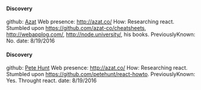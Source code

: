 #### Discovery
github: [Azat](https://github.com/azat-co)
Web presence: http://azat.co/
How: Researching react. Stumbled upon https://github.com/azat-co/cheatsheets, http://webapplog.com/, http://node.university/, his books.
PreviouslyKnown: No.
date: 8/19/2016

#### Discovery
github: [Pete Hunt](https://github.com/petehunt)
Web presence: http://azat.co/
How: Researching react. Stumbled upon https://github.com/petehunt/react-howto. 
PreviouslyKnown: Yes. Throught react.
date: 8/19/2016



